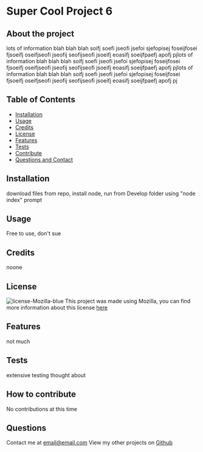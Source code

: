 # Super Cool Project 6

  ## About the project
  lots of information blah blah blah soifj soefi jseofi jsefoi sjefopisej foseijfosei fjsoeifj oseifjseofi jseofij seofijseofi jsoeifj eoasifj soeijfpaefj apofj pjlots of information blah blah blah soifj soefi jseofi jsefoi sjefopisej foseijfosei fjsoeifj oseifjseofi jseofij seofijseofi jsoeifj eoasifj soeijfpaefj apofj pjlots of information blah blah blah soifj soefi jseofi jsefoi sjefopisej foseijfosei fjsoeifj oseifjseofi jseofij seofijseofi jsoeifj eoasifj soeijfpaefj apofj pj

  ## Table of Contents
  * [Installation](#installation)
  * [Usage](#usage)
  * [Credits](#credits)
  * [License](#license)
  * [Features](#features)
  * [Tests](#tests)
  * [Contribute](#how-to-contribute)
  * [Questions and Contact](#questions)

  ## Installation
  download files from repo, install node, run from Develop folder using "node index" prompt

  ## Usage
  Free to use, don't sue

  ## Credits
  noone

  ## License
  ![license-Mozilla-blue](https://img.shields.io/badge/licence-Mozilla-blue)
    This project was made using Mozilla, you can find more information about this license <a href="https://choosealicense.com/licenses/mpl-2.0/" target="_blank">here</a>

  ## Features
  not much

  ## Tests
  extensive testing thought about

  ## How to contribute
  No contributions at this time

  ## Questions
  Contact me at <a href='mailto:email@email.com'>email@email.com</a>
  View my other projects on <a href='www.github.com/zoomzooom6' target='_blank'>Github</a>
